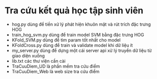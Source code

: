 # Tra cứu kết quả học tập sinh viên
- hog.py dùng để tiền xử lý phát hiện khuôn mặt và rút trích đặc trưng HOG
- train_hog_svm.py dùng để train model SVM bằng đặc trưng HOG
- KFold_SVM.py dùng để tìm param tốt nhất cho model
- KFoldCross.py dùng để train và validate model khi dữ liệu ít
- my_server.py dùng để dựng một cái server api xử lý truyền dữ liệu từ giao diện xuống
- lib.txt các thư viện cần cài
- TraCuuDiem_UD là phần mềm tra cứu điểm 
- TraCuuDiem_Web là web size tra cứu điểm
